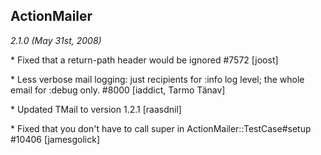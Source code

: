 ## ActionMailer

*2.1.0 (May 31st, 2008)*
 
\* Fixed that a return-path header would be ignored #7572 [joost]
 
\* Less verbose mail logging: just recipients for :info log level; the whole email for :debug only.  #8000 [iaddict, Tarmo Tänav]
 
\* Updated TMail to version 1.2.1 [raasdnil]
 
\* Fixed that you don't have to call super in ActionMailer::TestCase#setup #10406 [jamesgolick]